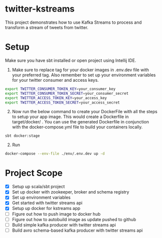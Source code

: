 # twitter-kstreams
This project demonstrates how to use Kafka Streams to process and transform a stream of tweets from twitter.

# Setup
Make sure you have sbt installed or open project using Intellij IDE.

1. Make sure to replace tag for your docker images in .env.dev file with your preferred tag.
Also remember to set up your environment variables for your twitter consumer and access keys.
```bash
export TWITTER_CONSUMER_TOKEN_KEY=your_consumer_key
export TWITTER_CONSUMER_TOKEN_SECRET=your_consumer_secret
export TWITTER_ACCESS_TOKEN_KEY=your_access_key
export TWITTER_ACCESS_TOKEN_SECRET=your_access_secret
```

2. Now run the below command to create your DockerFile with all the steps to setup your app image.
This would create a Dockerfile in target/docker/ . You can use the generated Dockerfile in conjunction
with the docker-compose.yml file to build your containers locally.
```
sbt docker:stage
```

2. Run
```bash
docker-compose --env-file ./env/.env.dev up -d
```

# Project Scope
- [x] Setup up scala/sbt project
- [x] Set up docker with zookeeper, broker and schema registry
- [x] Set up environment variables
- [x] Get started with twitter streams api
- [x] Setup up docker for kstreams app
- [ ] Figure out how to push image to docker hub
- [ ] Figure out how to autobuild image as update pushed to github
- [ ] Build simple kafka producer with twitter streams api
- [ ] Build avro schema-based kafka producer with twitter streams api
